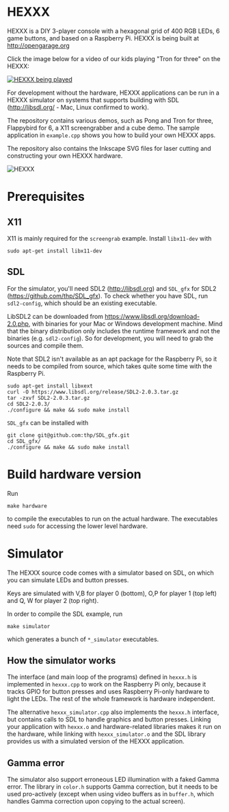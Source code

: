 # HEXXX

HEXXX is a DIY 3-player console with a hexagonal grid of 400 RGB LEDs, 6 game buttons, and based on a Raspberry Pi. HEXXX is being built at http://opengarage.org

Click the image below for a video of our kids playing "Tron for three" on the HEXXX:

[![HEXXX being played](http://img.youtube.com/vi/6adhjL02oAc/0.jpg)](http://www.youtube.com/watch?v=6adhjL02oAc)

For development without the hardware, HEXXX applications can be run in a HEXXX simulator on systems that supports building with SDL (http://libsdl.org/ - Mac, Linux confirmed to work).

The repository contains various demos, such as Pong and Tron for three, Flappybird for 6, a X11 screengrabber and a cube demo. The sample application in `example.cpp` shows you how to build your own HEXXX apps.

The repository also contains the Inkscape SVG files for laser cutting and constructing your own HEXXX hardware. 

![HEXXX](https://raw.github.com/aliekens/hexxx/master/util/hardware/photo.jpg)

# Prerequisites

## X11

X11 is mainly required for the `screengrab` example. Install `libx11-dev` with

```sudo apt-get install libx11-dev```

## SDL

For the simulator, you'll need SDL2 (http://libsdl.org) and `SDL_gfx` for SDL2 (https://github.com/thp/SDL_gfx). To check whether you have SDL, run `sdl2-config`, which should be an existing executable.

LibSDL2 can be downloaded from https://www.libsdl.org/download-2.0.php, with binaries for your Mac or Windows development machine. Mind that the binary distribution only includes the runtime framework and not the binaries (e.g. `sdl2-config`). So for development, you will need to grab the sources and compile them.

Note that SDL2 isn't available as an apt package for the Raspberry Pi, so it needs to be compiled from source, which takes quite some time with the Raspberry Pi.

```
sudo apt-get install libxext
curl -O https://www.libsdl.org/release/SDL2-2.0.3.tar.gz
tar -zxvf SDL2-2.0.3.tar.gz 
cd SDL2-2.0.3/
./configure && make && sudo make install
```

`SDL_gfx` can be installed with

```
git clone git@github.com:thp/SDL_gfx.git
cd SDL_gfx/
./configure && make && sudo make install
```

# Build hardware version

Run 

```
make hardware
```

to compile the executables to run on the actual hardware. The executables need `sudo` for accessing the lower level hardware.

# Simulator

The HEXXX source code comes with a simulator based on SDL, on which you can simulate LEDs and button presses. 

Keys are simulated with V,B for player 0 (bottom), O,P for player 1 (top left) and Q, W for player 2 (top right).

In order to compile the SDL example, run

```
make simulator
```

which generates a bunch of `*_simulator` executables.

## How the simulator works

The interface (and main loop of the programs) defined in `hexxx.h` is implemented in `hexxx.cpp` to work on the Raspberry Pi only, because it tracks GPIO for button presses and uses Raspberry Pi-only hardware to light the LEDs. The rest of the whole framework is hardware independent. 

The alternative `hexxx_simulator.cpp` also implements the `hexxx.h` interface, but contains calls to SDL to handle graphics and button presses. Linking your application with `hexxx.o` and hardware-related libraries makes it run on the hardware, while linking with `hexxx_simulator.o` and the SDL library provides us with a simulated version of the HEXXX application.

## Gamma error

The simulator also support erroneous LED illumination with a faked Gamma error. The library in `color.h` supports Gamma correction, but it needs to be used pro-actively (except when using video buffers as in `buffer.h`, which handles Gamma correction upon copying to the actual screen).
